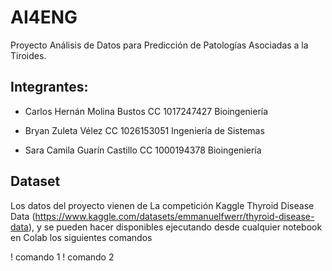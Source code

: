 # AI4ENG
Proyecto Análisis de Datos para Predicción de Patologías Asociadas a la Tiroides.

## Integrantes: 

- Carlos Hernán Molina Bustos CC 1017247427 Bioingeniería 

- Bryan Zuleta Vélez CC 1026153051 Ingeniería de Sistemas

- Sara Camila Guarín Castillo CC 1000194378 Bioingeniería

## Dataset
Los datos del proyecto vienen de La competición Kaggle Thyroid Disease Data (https://www.kaggle.com/datasets/emmanuelfwerr/thyroid-disease-data), y se pueden hacer disponibles ejecutando desde cualquier notebook en Colab los siguientes comandos

! comando 1
! comando 2



